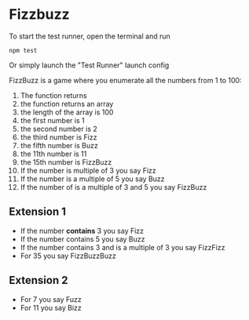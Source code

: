 Fizzbuzz
========

To start the test runner, open the terminal and run 
```
npm test
```

Or simply launch the "Test Runner" launch config

FizzBuzz is a game where you enumerate all the numbers from 1 to 100:
1. The function returns
1. the function returns an array
1. the length of the array is 100
1. the first number is 1
1. the second number is 2
1. the third number is Fizz
1. the fifth number is Buzz
1. the 11th number is 11
1. the 15th number is FizzBuzz
1. If the number is multiple of 3 you say Fizz
1.  If the number is a multiple of 5 you say Buzz
1.  If the number of is a multiple of 3 and 5 you say FizzBuzz


Extension 1
-----------
* If the number **contains** 3 you say Fizz
* If the number contains 5 you say Buzz
* If the number contains 3 and is a multiple of 3 you say FizzFizz
* For 35 you say FizzBuzzBuzz

Extension 2
-----------
* For 7 you say Fuzz
* For 11 you say Bizz

